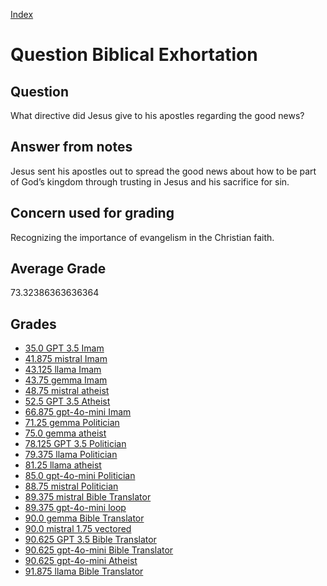
[Index](../../index.md)
# Question Biblical Exhortation
## Question
What directive did Jesus give to his apostles regarding the good news?

## Answer from notes
Jesus sent his apostles out to spread the good news about how to be part of God’s kingdom through trusting in Jesus and his sacrifice for sin.

## Concern used for grading
Recognizing the importance of evangelism in the Christian faith.

## Average Grade
73.32386363636364

## Grades
 * [35.0 GPT 3.5 Imam](../answers/GPT_3.5_Imam/Biblical_Exhortation.md)
 * [41.875 mistral Imam](../answers/mistral_Imam/Biblical_Exhortation.md)
 * [43.125 llama Imam](../answers/llama_Imam/Biblical_Exhortation.md)
 * [43.75 gemma Imam](../answers/gemma_Imam/Biblical_Exhortation.md)
 * [48.75 mistral atheist](../answers/mistral_atheist/Biblical_Exhortation.md)
 * [52.5 GPT 3.5 Atheist](../answers/GPT_3.5_Atheist/Biblical_Exhortation.md)
 * [66.875 gpt-4o-mini Imam](../answers/gpt-4o-mini_Imam/Biblical_Exhortation.md)
 * [71.25 gemma Politician](../answers/gemma_Politician/Biblical_Exhortation.md)
 * [75.0 gemma atheist](../answers/gemma_atheist/Biblical_Exhortation.md)
 * [78.125 GPT 3.5 Politician](../answers/GPT_3.5_Politician/Biblical_Exhortation.md)
 * [79.375 llama Politician](../answers/llama_Politician/Biblical_Exhortation.md)
 * [81.25 llama atheist](../answers/llama_atheist/Biblical_Exhortation.md)
 * [85.0 gpt-4o-mini Politician](../answers/gpt-4o-mini_Politician/Biblical_Exhortation.md)
 * [88.75 mistral Politician](../answers/mistral_Politician/Biblical_Exhortation.md)
 * [89.375 mistral Bible Translator](../answers/mistral_Bible_Translator/Biblical_Exhortation.md)
 * [89.375 gpt-4o-mini loop](../answers/gpt-4o-mini_loop/Biblical_Exhortation.md)
 * [90.0 gemma Bible Translator](../answers/gemma_Bible_Translator/Biblical_Exhortation.md)
 * [90.0 mistral 1.75 vectored](../answers/mistral_1.75_vectored/Biblical_Exhortation.md)
 * [90.625 GPT 3.5 Bible Translator](../answers/GPT_3.5_Bible_Translator/Biblical_Exhortation.md)
 * [90.625 gpt-4o-mini Bible Translator](../answers/gpt-4o-mini_Bible_Translator/Biblical_Exhortation.md)
 * [90.625 gpt-4o-mini Atheist](../answers/gpt-4o-mini_Atheist/Biblical_Exhortation.md)
 * [91.875 llama Bible Translator](../answers/llama_Bible_Translator/Biblical_Exhortation.md)
